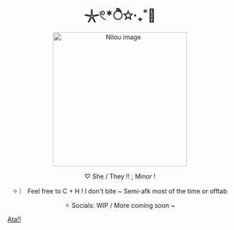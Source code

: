 <h1 align="center">𓇼𓏲*ੈ✩‧₊˚🎐</h1>

<p align="center">
    <img width="300" src="https://s3.getstickerpack.com/storage/uploads/sticker-pack/genshin-impact-nilou/sticker_2.png?4d5298f4b254b36c673e13c39a7713c2" alt="Nilou image">
</p>
 
<p align="center">
♡  She / They !!  ; Minor !
</p>

<p align="center">
✧ ︴ Feel free to C + H ! I don't bite ~ Semi-afk most of the time or offtab 
</p>

<p align="center">
✧ Socials: WIP / More coming soon ~
</p>

[Ata!!](https://n1l0u.atabook.org/)  [](url)
